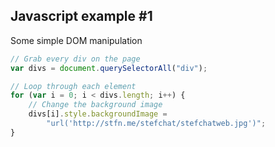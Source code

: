 ##  Javascript example #1

Some simple DOM manipulation

```javascript
// Grab every div on the page
var divs = document.querySelectorAll("div");

// Loop through each element
for (var i = 0; i < divs.length; i++) {
	// Change the background image
	divs[i].style.backgroundImage = 
		"url('http://stfn.me/stefchat/stefchatweb.jpg')";
}
```